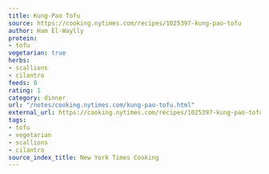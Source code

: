 ```yaml
---
title: Kung-Pao Tofu
source: https://cooking.nytimes.com/recipes/1025397-kung-pao-tofu
author: Ham El-Waylly
protein:
- tofu
vegetarian: true
herbs:
- scallions
- cilantro
feeds: 0
rating: 1
category: dinner
url: "/notes/cooking.nytimes.com/kung-pao-tofu.html"
external_url: https://cooking.nytimes.com/recipes/1025397-kung-pao-tofu
tags:
- tofu
- vegetarian
- scallions
- cilantro
source_index_title: New York Times Cooking
---
```



